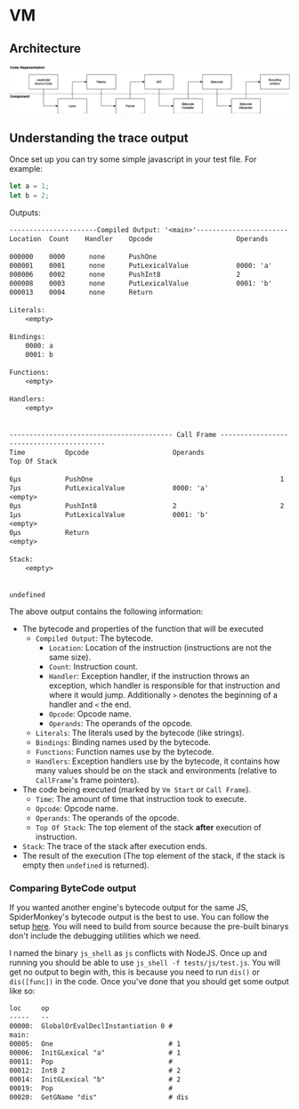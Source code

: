 # VM

## Architecture

![image](img/boa_architecture.png)

## Understanding the trace output

Once set up you can try some simple javascript in your test file. For example:

```js
let a = 1;
let b = 2;
```

Outputs:

```text
----------------------Compiled Output: '<main>'-----------------------
Location  Count    Handler    Opcode                     Operands

000000    0000      none      PushOne
000001    0001      none      PutLexicalValue            0000: 'a'
000006    0002      none      PushInt8                   2
000008    0003      none      PutLexicalValue            0001: 'b'
000013    0004      none      Return

Literals:
    <empty>

Bindings:
    0000: a
    0001: b

Functions:
    <empty>

Handlers:
    <empty>


----------------------------------------- Call Frame -----------------------------------------
Time          Opcode                     Operands                   Top Of Stack

6μs           PushOne                                               1
7μs           PutLexicalValue            0000: 'a'                  <empty>
0μs           PushInt8                   2                          2
1μs           PutLexicalValue            0001: 'b'                  <empty>
0μs           Return                                                <empty>

Stack:
    <empty>


undefined
```

The above output contains the following information:

- The bytecode and properties of the function that will be executed
  - `Compiled Output`: The bytecode.
    - `Location`: Location of the instruction (instructions are not the same size).
    - `Count`: Instruction count.
    - `Handler`: Exception handler, if the instruction throws an exception, which handler is responsible for that instruction and where it would jump. Additionally `>` denotes the beginning of a handler and `<` the end.
    - `Opcode`: Opcode name.
    - `Operands`: The operands of the opcode.
  - `Literals`: The literals used by the bytecode (like strings).
  - `Bindings`: Binding names used by the bytecode.
  - `Functions`: Function names use by the bytecode.
  - `Handlers`: Exception handlers use by the bytecode, it contains how many values should be on the stack and environments (relative to `CallFrame`'s frame pointers).
- The code being executed (marked by `Vm Start` or `Call Frame`).
  - `Time`: The amount of time that instruction took to execute.
  - `Opcode`: Opcode name.
  - `Operands`: The operands of the opcode.
  - `Top Of Stack`: The top element of the stack **after** execution of instruction.
- `Stack`: The trace of the stack after execution ends.
- The result of the execution (The top element of the stack, if the stack is empty then `undefined` is returned).

### Comparing ByteCode output

If you wanted another engine's bytecode output for the same JS, SpiderMonkey's bytecode output is the best to use. You can follow the setup [here](https://udn.realityripple.com/docs/Mozilla/Projects/SpiderMonkey/Introduction_to_the_JavaScript_shell). You will need to build from source because the pre-built binarys don't include the debugging utilities which we need.

I named the binary `js_shell` as `js` conflicts with NodeJS. Once up and running you should be able to use `js_shell -f tests/js/test.js`. You will get no output to begin with, this is because you need to run `dis()` or `dis([func])` in the code. Once you've done that you should get some output like so:

```text
loc     op
-----   --
00000:  GlobalOrEvalDeclInstantiation 0 #
main:
00005:  One                             # 1
00006:  InitGLexical "a"                # 1
00011:  Pop                             #
00012:  Int8 2                          # 2
00014:  InitGLexical "b"                # 2
00019:  Pop                             #
00020:  GetGName "dis"                  # dis
```
